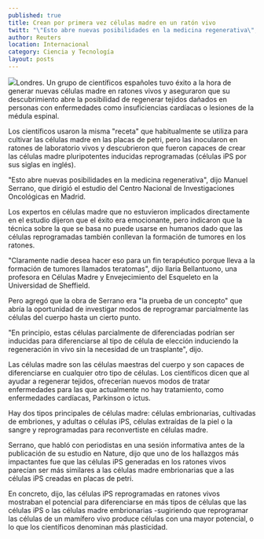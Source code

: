 ```yaml
---
published: true
title: Crean por primera vez células madre en un ratón vivo
twitt: "\"Esto abre nuevas posibilidades en la medicina regenerativa\", dijo Manuel Serrano, que dirigió el estudio del Centro Nacional de Investigaciones Oncológicas en Madrid."
author: Reuters
location: Internacional
category: Ciencia y Tecnología
layout: posts
---
```


![](http://i.imgur.com/jDSlZWqm.jpg)Londres. Un grupo de científicos españoles tuvo éxito a la hora de generar nuevas células madre en ratones vivos y aseguraron que su descubrimiento abre la posibilidad de regenerar tejidos dañados en personas con enfermedades como insuficiencias cardíacas o lesiones de la médula espinal.

Los científicos usaron la misma "receta" que habitualmente se utiliza para cultivar las células madre en las placas de petri, pero las inocularon en ratones de laboratorio vivos y descubrieron que fueron capaces de crear las células madre pluripotentes inducidas reprogramadas (células iPS por sus siglas en inglés).

"Esto abre nuevas posibilidades en la medicina regenerativa", dijo Manuel Serrano, que dirigió el estudio del Centro Nacional de Investigaciones Oncológicas en Madrid.

Los expertos en células madre que no estuvieron implicados directamente en el estudio dijeron que el éxito era emocionante, pero indicaron que la técnica sobre la que se basa no puede usarse en humanos dado que las células reprogramadas también conllevan la formación de tumores en los ratones.

"Claramente nadie desea hacer eso para un fin terapéutico porque lleva a la formación de tumores llamados teratomas", dijo Ilaria Bellantuono, una profesora en Células Madre y Envejecimiento del Esqueleto en la Universidad de Sheffield.

Pero agregó que la obra de Serrano era "la prueba de un concepto" que abría la oportunidad de investigar modos de reprogramar parcialmente las células del cuerpo hasta un cierto punto.

"En principio, estas células parcialmente de diferenciadas podrían ser inducidas para diferenciarse al tipo de célula de elección induciendo la regeneración in vivo sin la necesidad de un trasplante", dijo.

Las células madre son las células maestras del cuerpo y son capaces de diferenciarse en cualquier otro tipo de células. Los científicos dicen que al ayudar a regenerar tejidos, ofrecerían nuevos modos de tratar enfermedades para las que actualmente no hay tratamiento, como enfermedades cardíacas, Parkinson o ictus.

Hay dos tipos principales de células madre: células embrionarias, cultivadas de embriones, y adultas o células iPS, células extraídas de la piel o la sangre y reprogramadas para reconvertiste en células madre.

Serrano, que habló con periodistas en una sesión informativa antes de la publicación de su estudio en Nature, dijo que uno de los hallazgos más impactantes fue que las células iPS generadas en los ratones vivos parecían ser más similares a las células madre embrionarias que a las células iPS creadas en placas de petri.

En concreto, dijo, las células iPS reprogramadas en ratones vivos mostraban el potencial para diferenciarse en más tipos de células que las células iPS o las células madre embrionarias -sugiriendo que reprogramar las células de un mamífero vivo produce células con una mayor potencial, o lo que los científicos denominan más plasticidad.
